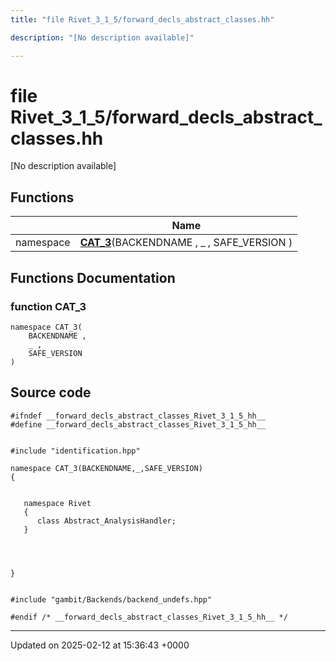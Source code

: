 ```yaml
---
title: "file Rivet_3_1_5/forward_decls_abstract_classes.hh"

description: "[No description available]"

---
```


# file Rivet_3_1_5/forward_decls_abstract_classes.hh

[No description available]

## Functions

|                | Name           |
| -------------- | -------------- |
| namespace | **[CAT_3](/documentation/code/files/forward__decls__abstract__classes_8hh/#function-cat-3)**(BACKENDNAME , _ , SAFE_VERSION ) |


## Functions Documentation

### function CAT_3

```
namespace CAT_3(
    BACKENDNAME ,
    _ ,
    SAFE_VERSION 
)
```




## Source code

```
#ifndef __forward_decls_abstract_classes_Rivet_3_1_5_hh__
#define __forward_decls_abstract_classes_Rivet_3_1_5_hh__


#include "identification.hpp"

namespace CAT_3(BACKENDNAME,_,SAFE_VERSION)
{
   
   
   namespace Rivet
   {
      class Abstract_AnalysisHandler;
   }
   
   
   
   
}


#include "gambit/Backends/backend_undefs.hpp"

#endif /* __forward_decls_abstract_classes_Rivet_3_1_5_hh__ */
```


-------------------------------

Updated on 2025-02-12 at 15:36:43 +0000

